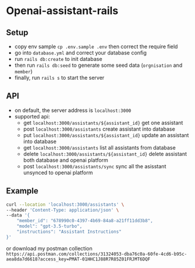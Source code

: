 # Openai-assistant-rails

## Setup
- copy env sample `cp .env.sample .env` then correct the require field
- go into `database.yml` and correct your database config
- run `rails db:create` to init database
- then run `rails db:seed` to generate some seed data (`orgnisation` and `member`)
- finally, run `rails s` to start the server

## API
- on default, the server address is `localhost:3000`
- supported api:
  - get `localhost:3000/assistants/${assistant_id}` get one assistant
  - post `localhost:3000/assistants` create assistant into database
  - put `localhost:3000/assistants/${assistant_id}` update an assistant into database
  - get `localhost:3000/assistants` list all assistants from database
  - delete `localhost:3000/assistants/${assistant_id}` delete assistant both database and openai platform
  - post `localhost:3000/assistants/sync` sync all the asisstant unsynced to openai platform

## Example
```bash
curl --location 'localhost:3000/assistants' \
--header 'Content-Type: application/json' \
--data '{
    "member_id": "678990c0-4397-4b69-84a8-a21ff11dd3b8",
    "model": "gpt-3.5-turbo",
    "instructions": "Assistant Instructions"
}'
```
or download my postman collection `https://api.postman.com/collections/31324053-dba76c0a-60fe-4cd6-b95c-aea8da7d6618?access_key=PMAT-01HHC1J88R7R85Z01FRJMT6DQF`